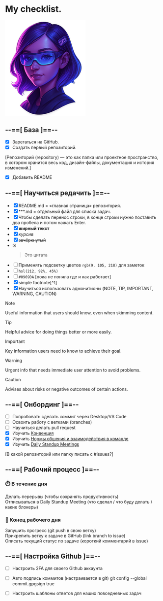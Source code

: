 # My checklist.  



![My avatar](./My_avatar.png)



## --==[ База ]==--  

- [x] Зарегаться на GitHub.  
- [x] Создать первый репозиторий.
  
[Репозиторий (repository) — это как папка или проектное пространство,   
в котором хранится весь код, дизайн-файлы, документация и история изменений.]  

- [x] Добавить README

## --==[ Научиться редачить ]==--  

- [x] README.md = «главная страница» репозитория.  
- [x] ***.md = отдельный файл для списка задач.  
- [x] Чтобы сделать перенос строки, в конце строки нужно поставить два пробела и потом нажать Enter.  
- [x] **жирный текст**    
- [x] *курсив*    
- [x] ~~зачёркнутый~~  
- [x] > Это цитата
- [ ] Применять подсветку цветов `rgb(9, 105, 218)` для заметок
- [ ] `hsl(212, 92%, 45%)`
- [ ] `#0969DA` [пока не поняла где и как работает]
- [x] simple footnote[^1]
- [x] Научиться использовать адмонитионы (NOTE, TIP, IMPORTANT, WARNING, CAUTION)  

> [!NOTE]
> Useful information that users should know, even when skimming content.

> [!TIP]
> Helpful advice for doing things better or more easily.

> [!IMPORTANT]
> Key information users need to know to achieve their goal.

> [!WARNING]
> Urgent info that needs immediate user attention to avoid problems.

> [!CAUTION]
> Advises about risks or negative outcomes of certain actions.

## --==[ Онбординг ]==--   

- [ ] Попробовать сделать коммит через Desktop/VS Code
- [ ] Освоить работу с ветками (branches)
- [ ] Научиться делать pull request
- [x] Изучить [Конвенция](https://github.com/atls/convention/wiki)
- [x] Изучить [Нормы общения и взаимодействия в команде](https://github.com/atls/convention/wiki/%D0%9D%D0%BE%D1%80%D0%BC%D1%8B-%D0%BE%D0%B1%D1%89%D0%B5%D0%BD%D0%B8%D1%8F-%D0%B8-%D0%B2%D0%B7%D0%B0%D0%B8%D0%BC%D0%BE%D0%B4%D0%B5%D0%B9%D1%81%D1%82%D0%B2%D0%B8%D1%8F-%D0%B2-%D0%BA%D0%BE%D0%BC%D0%B0%D0%BD%D0%B4%D0%B5)
- [x] Изучить [Daily Standup Meetings](https://github.com/atls/dsm/blob/master/README.md)

[В какой репозиторий или папку писать с #issues?]  

## --==[ Рабочий процесс ]==--  

### ⏱️ В течение дня   

Делать перерывы (чтобы сохранять продуктивность)  
Отписываться в Daily Standup Meeting (что сделал / что буду делать / какие блокеры)    

### 📌 Конец рабочего дня

Запушить прогресс (git push в свою ветку)  
Прикрепить ветку к задаче в GitHub (link branch to issue)  
Описать текущий статус по задаче (короткий комментарий в issue)  

## --==[ Настройка Github ]==--  

- [ ] Настроить 2FA для своего Github аккаунта
- [ ] Авто подпись коммитов (настраивается в git) git config --global commit.gpgsign true
- [ ] Настроить шаблоны ответов для наших повседневных задач


























